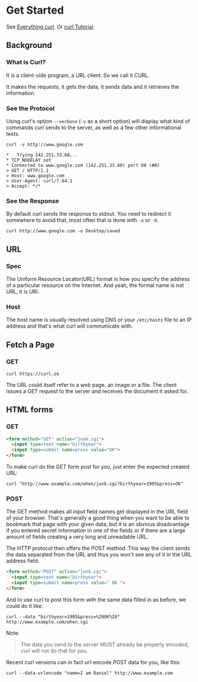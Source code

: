 # Get Started
See [Everything curl](https://everything.curl.dev/).
Or [curl Tutorial](https://curl.se/docs/httpscripting.html).

## Background

### What is Curl?
It is a client-side program, a URL client. So we call it CURL.

It makes the requests, it gets the data, it sends data and it retrieves the information.

### See the Protocol
Using curl's option `--verbose` (`-v` as a short option) will display what kind of commands curl sends to the server, 
as well as a few other informational texts.
```shell
curl -v http://www.google.com

*   Trying 142.251.33.68...
* TCP_NODELAY set
* Connected to www.google.com (142.251.33.68) port 80 (#0)
> GET / HTTP/1.1
> Host: www.google.com
> User-Agent: curl/7.64.1
> Accept: */*
```

### See the Response
By default curl sends the response to stdout. 
You need to redirect it somewhere to avoid that, most often that is done with `-o` or `-O`.
```shell
curl http://www.google.com -o Desktop/saved
```

## URL

### Spec
The Uniform Resource Locator(URL) format is how you specify the address of a particular resource on the Internet.
And yeah, the formal name is not URL, it is URI.

### Host
The host name is usually resolved using DNS or your `/etc/hosts` file to an IP address 
and that's what curl will communicate with.

## Fetch a Page

### GET
```shell
curl https://curl.se
```
The URL could itself refer to a web page, an image or a file.
The client issues a GET request to the server and receives the document it asked for.

## HTML forms

### GET
```html
<form method="GET" action="junk.cgi">
  <input type=text name="birthyear">
  <input type=submit name=press value="OK">
</form>
```

To make curl do the GET form post for you, just enter the expected created URL:
```shell
curl "http://www.example.com/when/junk.cgi?birthyear=1905&press=OK"
```

### POST
The GET method makes all input field names get displayed in the URL field of your browser. 
That's generally a good thing when you want to be able to bookmark that page with your given data, 
but it is an obvious disadvantage if you entered secret information in one of the fields or 
if there are a large amount of fields creating a very long and unreadable URL.

The HTTP protocol then offers the POST method. 
This way the client sends the data separated from the URL and thus you won't see any of it in the URL address field.

```html
<form method="POST" action="junk.cgi">
  <input type=text name="birthyear">
  <input type=submit name=press value=" OK ">
</form>
```

And to use curl to post this form with the same data filled in as before, we could do it like:
```shell
curl --data "birthyear=1905&press=%20OK%20" http://www.example.com/when.cgi
```

Note:
> The data you send to the server MUST already be properly encoded, curl will not do that for you.

Recent curl versions can in fact url-encode POST data for you, like this:
```shell
curl --data-urlencode "name=I am Daniel" http://www.example.com
```

